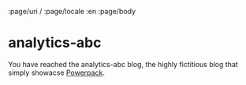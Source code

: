:page/uri /
:page/locale :en
:page/body

# analytics-abc

You have reached the analytics-abc blog, the highly fictitious blog that simply showacse [Powerpack](https://github.com/cjohansen/powerpack).
